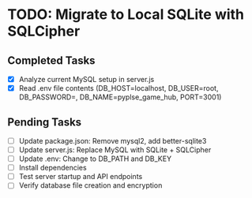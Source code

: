 # TODO: Migrate to Local SQLite with SQLCipher

## Completed Tasks
- [x] Analyze current MySQL setup in server.js
- [x] Read .env file contents (DB_HOST=localhost, DB_USER=root, DB_PASSWORD=, DB_NAME=pyplse_game_hub, PORT=3001)

## Pending Tasks
- [ ] Update package.json: Remove mysql2, add better-sqlite3
- [ ] Update server.js: Replace MySQL with SQLite + SQLCipher
- [ ] Update .env: Change to DB_PATH and DB_KEY
- [ ] Install dependencies
- [ ] Test server startup and API endpoints
- [ ] Verify database file creation and encryption
